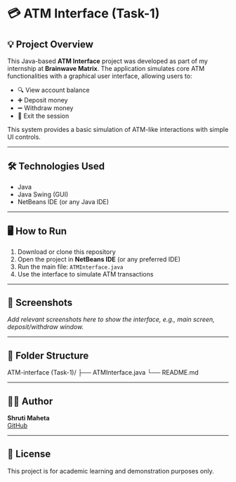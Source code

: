 # 💳 ATM Interface (Task-1)

## 💡 Project Overview

This Java-based **ATM Interface** project was developed as part of my internship at **Brainwave Matrix**. The application simulates core ATM functionalities with a graphical user interface, allowing users to:

- 🔍 View account balance  
- ➕ Deposit money  
- ➖ Withdraw money  
- 🚪 Exit the session

This system provides a basic simulation of ATM-like interactions with simple UI controls.

---

## 🛠️ Technologies Used

- Java  
- Java Swing (GUI)  
- NetBeans IDE (or any Java IDE)

---

## 🖥️ How to Run

1. Download or clone this repository  
2. Open the project in **NetBeans IDE** (or any preferred IDE)  
3. Run the main file: `ATMInterface.java`  
4. Use the interface to simulate ATM transactions

---

## 📸 Screenshots

_Add relevant screenshots here to show the interface, e.g., main screen, deposit/withdraw window._

---

## 📂 Folder Structure
ATM-interface (Task-1)/
├── ATMInterface.java
└── README.md

---

## 🙋‍♀️ Author

**Shruti Maheta**  
[GitHub](https://github.com/Shrutimaheta)

---

## 📃 License

This project is for academic learning and demonstration purposes only.

